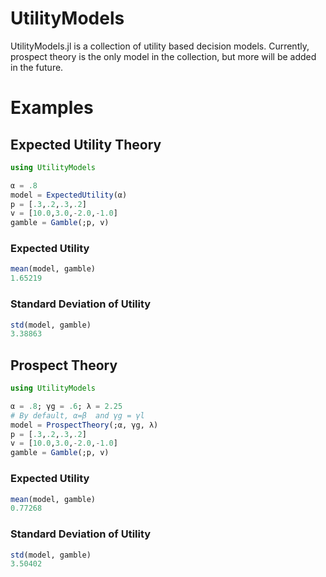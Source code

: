 # UtilityModels

UtilityModels.jl is a collection of utility based decision models. Currently, prospect theory is the only model in the collection, but more will be added in the future. 

# Examples

## Expected Utility Theory
````julia
using UtilityModels

α = .8
model = ExpectedUtility(α)
p = [.3,.2,.3,.2]
v = [10.0,3.0,-2.0,-1.0]
gamble = Gamble(;p, v)
````
### Expected Utility

````julia
mean(model, gamble)
1.65219
````

### Standard Deviation of Utility

````julia
std(model, gamble)
3.38863
````

## Prospect Theory
````julia
using UtilityModels

α = .8; γg = .6; λ = 2.25
# By default, α=β  and γg = γl
model = ProspectTheory(;α, γg, λ)
p = [.3,.2,.3,.2]
v = [10.0,3.0,-2.0,-1.0]
gamble = Gamble(;p, v)
````
### Expected Utility

````julia
mean(model, gamble)
0.77268
````

### Standard Deviation of Utility

````julia
std(model, gamble)
3.50402
````

